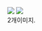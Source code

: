 

<figure class="half">  <a href="link"><img src="https://github.com/daengjun/PetStrory/assets/98893006/97c4909e-2d27-45c1-8a35-b56466406c08
"></a>  <a href="link"><img src="이미지경로"></a>  <figcaption>2개이미지.</figcaption></figure>
